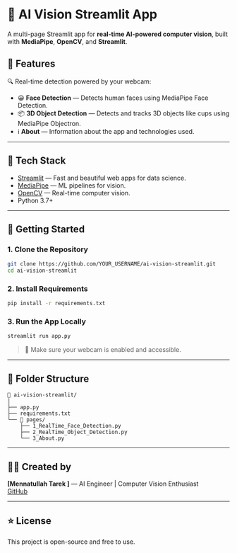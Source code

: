 # 🧠 AI Vision Streamlit App

A multi-page Streamlit app for **real-time AI-powered computer vision**, built with **MediaPipe**, **OpenCV**, and **Streamlit**.

## 📸 Features

🔍 Real-time detection powered by your webcam:
- 😀 **Face Detection** — Detects human faces using MediaPipe Face Detection.
- 📦 **3D Object Detection** — Detects and tracks 3D objects like cups using MediaPipe Objectron.
- ℹ️ **About** — Information about the app and technologies used.

---

## 🧰 Tech Stack

- [Streamlit](https://streamlit.io/) — Fast and beautiful web apps for data science.
- [MediaPipe](https://google.github.io/mediapipe/) — ML pipelines for vision.
- [OpenCV](https://opencv.org/) — Real-time computer vision.
- Python 3.7+

---

## 🏁 Getting Started

### 1. Clone the Repository

```bash
git clone https://github.com/YOUR_USERNAME/ai-vision-streamlit.git
cd ai-vision-streamlit
```

### 2. Install Requirements

```bash
pip install -r requirements.txt
```

### 3. Run the App Locally

```bash
streamlit run app.py
```

> 🧪 Make sure your webcam is enabled and accessible.

---


## 📝 Folder Structure

```
📁 ai-vision-streamlit/
│
├── app.py
├── requirements.txt
└── 📁 pages/
    ├── 1_RealTime_Face_Detection.py
    ├── 2_RealTime_Object_Detection.py
    └── 3_About.py
```

---

## 🙋‍♀️ Created by

**[Mennatullah Tarek ]** — AI Engineer | Computer Vision Enthusiast  
[GitHub](https://github.com/MennatullahTarek)

---

## ⭐️ License

This project is open-source and free to use.
